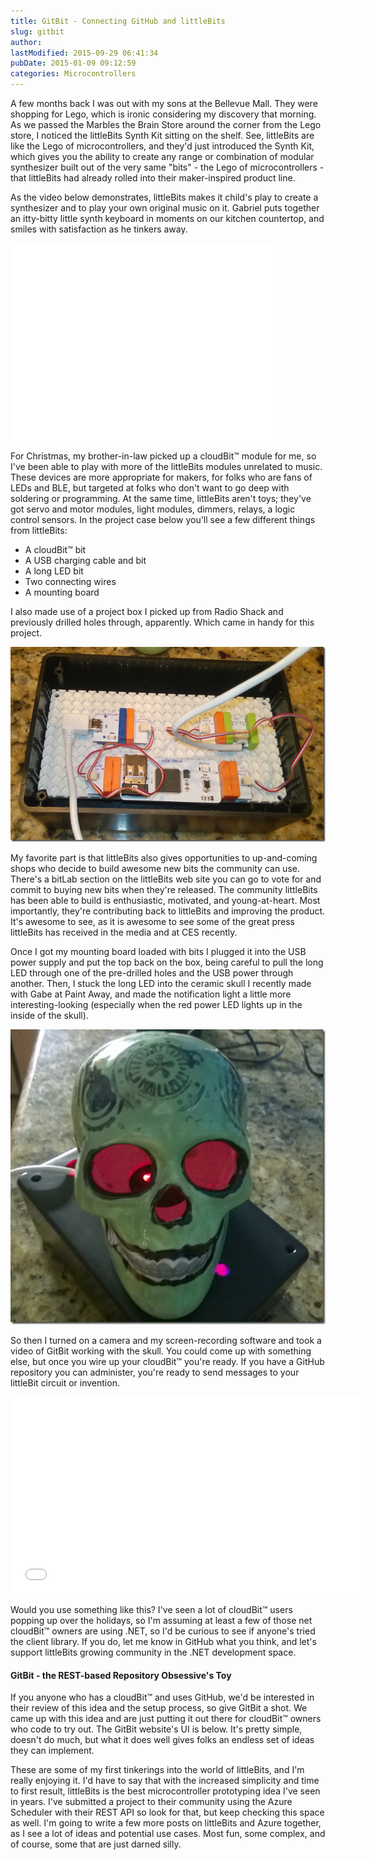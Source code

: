 ```yaml
---
title: GitBit - Connecting GitHub and littleBits
slug: gitbit
author: 
lastModified: 2015-09-29 06:41:34
pubDate: 2015-01-09 09:12:59
categories: Microcontrollers
---
```


<p>A few months back I was out with my sons at the Bellevue Mall. They were shopping for
  <a>Lego</a>, which is ironic considering my discovery that morning. As we passed the
  <a>Marbles the Brain Store</a>  around the corner from the Lego store, I noticed the
  <a>littleBits</a> 
  <a>Synth Kit</a>  sitting on the shelf. See, littleBits are like the Lego of microcontrollers, and they&apos;d just introduced the Synth Kit, which gives you the ability to create any range or combination of modular synthesizer built out of the very same &quot;bits&quot;
  - the Lego of microcontrollers - that littleBits had already rolled into their maker-inspired product line.</p>
<p>As the video below demonstrates, littleBits makes it child&apos;s play to create a synthesizer and to play your own original music on it. Gabriel puts together an itty-bitty little synth keyboard in moments on our kitchen countertop, and smiles with satisfaction
  as he tinkers away.</p>
<p>
  <iframe height="315" src="//www.youtube.com/embed/Epv25ZRl7aY" frameborder="0" width="420" allowfullscreen></iframe>
</p>
<p>For Christmas, my brother-in-law picked up a
  <a>cloudBit&#x2122;</a>  module for me, so I&apos;ve been able to play with more of the littleBits modules unrelated to music. These devices are more appropriate for makers, for folks who are fans of LEDs and BLE, but targeted at folks who don&apos;t want to go deep with
  soldering or programming. At the same time, littleBits aren&apos;t toys; they&apos;ve got servo and motor modules, light modules, dimmers, relays, a logic control sensors. In the project case below you&apos;ll see a few different things from littleBits:</p>
<ul>
  <li> <a>A cloudBit&#x2122; bit</a>  </li>
  <li> <a>A USB charging cable and bit</a>  </li>
  <li> <a>A long LED bit</a>  </li>
  <li> <a>Two connecting wires</a>  </li>
  <li> <a>A mounting board</a>  </li>
</ul>
<p>I also made use of a project box I picked up from Radio Shack and previously drilled holes through, apparently. Which came in handy for this project.</p>
<p>
  <a>
    <img alt="clip_image001" src="media/4bcdbe3e-c0f4-4ab1-987c-d319e89a13ca.png">
  </a> 
</p>
<p>My favorite part is that littleBits also gives opportunities to up-and-coming shops who decide to build awesome new bits the community can use. There&apos;s a
  <a>bitLab</a>  section on the littleBits web site you can go to vote for and commit to buying new bits when they&apos;re released. The community littleBits has been able to build is enthusiastic, motivated, and young-at-heart. Most importantly, they&apos;re contributing
  back to littleBits and improving the product. It&apos;s awesome to see, as it is awesome to see some of the great press littleBits has received in the media and at CES recently.</p>
<p>Once I got my mounting board loaded with bits I plugged it into the USB power supply and put the top back on the box, being careful to pull the long LED through one of the pre-drilled holes and the USB power through another. Then, I stuck the long LED
  into the ceramic skull I recently made with Gabe at
  <a>Paint Away</a>, and made the notification light a little more interesting-looking (especially when the red power LED lights up in the inside of the skull).</p>
<p>
  <a>
    <img alt="clip_image002" src="media/07435ee2-fc4b-43be-96af-7a66fb198428.png">
  </a> 
</p>
<p>So then I turned on a camera and my screen-recording software and took a video of GitBit working with the skull. You could come up with something else, but once you wire up your cloudBit&#x2122; you&apos;re ready. If you have a GitHub repository you can administer,
  you&apos;re ready to send messages to your littleBit circuit or invention.</p>
<p>
  <iframe height="315" src="//www.youtube.com/embed/BK2xcqQn2aw" frameborder="0" width="560" allowfullscreen></iframe>
</p>
<p>Would you use something like this? I&apos;ve seen a lot of cloudBit&#x2122; users popping up over the holidays, so I&apos;m assuming at least a few of those net cloudBit&#x2122; owners are using .NET, so I&apos;d be curious to see if anyone&apos;s tried the client library. If you do,
  let me know in GitHub what you think, and let&apos;s support littleBits growing community in the .NET development space.</p>
<h4>GitBit - the REST-based Repository Obsessive&apos;s Toy</h4>
<p>If you anyone who has a cloudBit&#x2122; and uses GitHub, we&apos;d be interested in their review of this idea and the setup process, so give
  <a>GitBit</a>  a shot. We came up with this idea and are just putting it out there for cloudBit&#x2122; owners who code to try out. The
  <a>GitBit</a>  website&apos;s UI is below. It&apos;s pretty simple, doesn&apos;t do much, but what it does well gives folks an endless set of ideas they can implement.</p>
<p>These are some of my first tinkerings into the world of littleBits, and I&apos;m really enjoying it. I&apos;d have to say that with the increased simplicity and time to first result, littleBits is the best microcontroller prototyping idea I&apos;ve seen in years. I&apos;ve
  submitted a project to their community using the Azure Scheduler with their REST API so look for that, but keep checking this space as well. I&apos;m going to write a few more posts on littleBits and Azure together, as I see a lot of ideas and potential
  use cases. Most fun, some complex, and of course, some that are just darned silly.</p>
